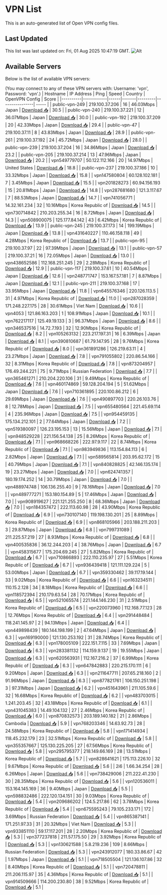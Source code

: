 # VPN List

This is an auto-generated list of Open VPN config files.

## Last Updated

This list was last updated on: Fri, 01 Aug 2025 10:47:19 GMT.
![Alt](https://repobeats.axiom.co/api/embed/186b98318ef1479477931607c1ad7d823f12451f.svg "Repobeats analytics image")

## Available Servers

Below is the list of available VPN servers:

(You may connect to any of these VPN servers with: Username: 'vpn', Password: 'vpn'.)
| Hostname | IP Address | Ping | Speed | Country | OpenVPN Config | Score |
|----------|------------|------|-------|---------|----------------| ----- |
| public-vpn-249 | 219.100.37.206 | 16 | 46.03Mbps | Japan | [Download 📥](./configs/server_0_JP.ovpn) | 30.5 |
| public-vpn-240 | 219.100.37.221 | 12 | 36.07Mbps | Japan | [Download 📥](./configs/server_1_JP.ovpn) | 30.0 |
| public-vpn-192 | 219.100.37.209 | 20 | 42.33Mbps | Japan | [Download 📥](./configs/server_2_JP.ovpn) | 29.4 |
| public-vpn-47 | 219.100.37.11 | 8 | 43.83Mbps | Japan | [Download 📥](./configs/server_3_JP.ovpn) | 28.9 |
| public-vpn-261 | 219.100.37.192 | 24 | 45.72Mbps | Japan | [Download 📥](./configs/server_4_JP.ovpn) | 28.0 |
| public-vpn-239 | 219.100.37.204 | 16 | 34.86Mbps | Japan | [Download 📥](./configs/server_5_JP.ovpn) | 23.2 |
| public-vpn-205 | 219.100.37.214 | 13 | 47.96Mbps | Japan | [Download 📥](./configs/server_6_JP.ovpn) | 20.2 |
| vpn549779707 | 50.122.112.166 | 20 | 14.97Mbps | United States | [Download 📥](./configs/server_7_US.ovpn) | 18.8 |
| public-vpn-237 | 219.100.37.186 | 10 | 33.32Mbps | Japan | [Download 📥](./configs/server_8_JP.ovpn) | 15.8 |
| vpn147580804 | 60.128.102.181 | 7 | 3.45Mbps | Japan | [Download 📥](./configs/server_9_JP.ovpn) | 15.5 |
| vpn201828273 | 60.94.156.193 | 15 | 20.81Mbps | Japan | [Download 📥](./configs/server_10_JP.ovpn) | 14.8 |
| vpn287681680 | 121.3.117.67 | 7 | 88.53Mbps | Japan | [Download 📥](./configs/server_11_JP.ovpn) | 14.7 |
| vpn741056771 | 14.32.161.234 | 32 | 10.16Mbps | Korea Republic of | [Download 📥](./configs/server_12_KR.ovpn) | 14.5 |
| vpn730714842 | 210.203.255.34 | 16 | 8.72Mbps | Japan | [Download 📥](./configs/server_13_JP.ovpn) | 14.3 |
| vpn508900075 | 125.177.84.142 | 43 | 6.42Mbps | Korea Republic of | [Download 📥](./configs/server_14_KR.ovpn) | 13.9 |
| public-vpn-245 | 219.100.37.173 | 14 | 199.19Mbps | Japan | [Download 📥](./configs/server_15_JP.ovpn) | 13.8 |
| vpn431640227 | 110.46.158.118 | 49 | 4.28Mbps | Korea Republic of | [Download 📥](./configs/server_16_KR.ovpn) | 13.7 |
| public-vpn-95 | 219.100.37.97 | 22 | 97.39Mbps | Japan | [Download 📥](./configs/server_17_JP.ovpn) | 13.1 |
| public-vpn-57 | 219.100.37.21 | 16 | 72.05Mbps | Japan | [Download 📥](./configs/server_18_JP.ovpn) | 13.0 |
| vpn438652586 | 112.168.251.245 | 29 | 2.28Mbps | Korea Republic of | [Download 📥](./configs/server_19_KR.ovpn) | 12.9 |
| public-vpn-117 | 219.100.37.61 | 10 | 40.54Mbps | Japan | [Download 📥](./configs/server_20_JP.ovpn) | 12.6 |
| vpn248771747 | 153.167.57.181 | 7 | 8.87Mbps | Japan | [Download 📥](./configs/server_21_JP.ovpn) | 12.1 |
| public-vpn-211 | 219.100.37.168 | 17 | 33.95Mbps | Japan | [Download 📥](./configs/server_22_JP.ovpn) | 11.8 |
| vpn645576346 | 220.126.113.5 | 31 | 4.97Mbps | Korea Republic of | [Download 📥](./configs/server_23_KR.ovpn) | 11.0 |
| vpn287028359 | 171.248.227.175 | 28 | 30.61Mbps | Viet Nam | [Download 📥](./configs/server_24_VN.ovpn) | 10.6 |
| vpn4053 | 121.86.163.203 | 1 | 108.91Mbps | Japan | [Download 📥](./configs/server_25_JP.ovpn) | 10.1 |
| vpn762217117 | 125.49.19.133 | 3 | 96.37Mbps | Japan | [Download 📥](./configs/server_26_JP.ovpn) | 8.6 |
| vpn346537516 | 14.72.7.193 | 32 | 12.90Mbps | Korea Republic of | [Download 📥](./configs/server_27_KR.ovpn) | 8.2 |
| vpn105263132 | 223.217.197.31 | 16 | 6.39Mbps | Japan | [Download 📥](./configs/server_28_JP.ovpn) | 8.1 |
| vpn390810687 | 61.79.147.95 | 28 | 9.76Mbps | Korea Republic of | [Download 📥](./configs/server_29_KR.ovpn) | 8.0 |
| vpn361891286 | 126.219.63.11 | 4 | 23.27Mbps | Japan | [Download 📥](./configs/server_30_JP.ovpn) | 7.8 |
| vpn791055802 | 220.86.54.166 | 32 | 8.31Mbps | Korea Republic of | [Download 📥](./configs/server_31_KR.ovpn) | 7.8 |
| vpn873204957 | 176.49.244.221 | 75 | 9.71Mbps | Russian Federation | [Download 📥](./configs/server_32_RU.ovpn) | 7.7 |
| vpn365461271 | 210.204.220.106 | 31 | 9.49Mbps | Korea Republic of | [Download 📥](./configs/server_33_KR.ovpn) | 7.6 |
| vpn460174869 | 59.128.204.194 | 5 | 51.62Mbps | Japan | [Download 📥](./configs/server_34_JP.ovpn) | 7.6 |
| vpn710361895 | 220.100.86.212 | 6 | 29.69Mbps | Japan | [Download 📥](./configs/server_35_JP.ovpn) | 7.6 |
| vpn490897703 | 220.26.103.76 | 8 | 12.78Mbps | Japan | [Download 📥](./configs/server_36_JP.ovpn) | 7.5 |
| vpn655480564 | 221.45.69.114 | 4 | 235.96Mbps | Japan | [Download 📥](./configs/server_37_JP.ovpn) | 7.5 |
| vpn954459135 | 175.134.212.101 | 2 | 77.64Mbps | Japan | [Download 📥](./configs/server_38_JP.ovpn) | 7.2 |
| vpn519380097 | 126.23.195.153 | 13 | 15.56Mbps | Japan | [Download 📥](./configs/server_39_JP.ovpn) | 7.1 |
| vpn948529228 | 221.156.54.138 | 25 | 8.26Mbps | Korea Republic of | [Download 📥](./configs/server_40_KR.ovpn) | 7.1 |
| vpn968668226 | 222.97.9.117 | 22 | 8.74Mbps | Korea Republic of | [Download 📥](./configs/server_41_KR.ovpn) | 7.1 |
| vpn983949836 | 113.154.84.113 | 6 | 2.82Mbps | Japan | [Download 📥](./configs/server_42_JP.ovpn) | 7.1 |
| vpn589565814 | 203.95.62.172 | 15 | 40.79Mbps | Japan | [Download 📥](./configs/server_43_JP.ovpn) | 7.1 |
| vpn840828825 | 42.146.135.174 | 19 | 23.27Mbps | Japan | [Download 📥](./configs/server_44_JP.ovpn) | 7.0 |
| vpn624741357 | 180.19.174.252 | 14 | 30.79Mbps | Japan | [Download 📥](./configs/server_45_JP.ovpn) | 7.0 |
| vpn488974748 | 106.136.255.40 | 9 | 78.16Mbps | Japan | [Download 📥](./configs/server_46_JP.ovpn) | 7.0 |
| vpn489777271 | 153.180.154.89 | 5 | 17.46Mbps | Japan | [Download 📥](./configs/server_47_JP.ovpn) | 7.0 |
| vpn908919627 | 221.121.255.250 | 8 | 68.36Mbps | Japan | [Download 📥](./configs/server_48_JP.ovpn) | 7.0 |
| vpn184357472 | 222.113.60.98 | 28 | 43.90Mbps | Korea Republic of | [Download 📥](./configs/server_49_KR.ovpn) | 6.9 |
| vpn730107140 | 119.198.130.201 | 25 | 8.89Mbps | Korea Republic of | [Download 📥](./configs/server_50_KR.ovpn) | 6.9 |
| vpn868105966 | 203.188.211.203 | 3 | 29.87Mbps | Japan | [Download 📥](./configs/server_51_JP.ovpn) | 6.8 |
| vpn799731089 | 211.225.57.219 | 27 | 8.93Mbps | Korea Republic of | [Download 📥](./configs/server_52_KR.ovpn) | 6.8 |
| vpn400535836 | 36.12.244.203 | 4 | 38.76Mbps | Japan | [Download 📥](./configs/server_53_JP.ovpn) | 6.7 |
| vpn458315677 | 175.204.69.245 | 27 | 5.82Mbps | Korea Republic of | [Download 📥](./configs/server_54_KR.ovpn) | 6.7 |
| vpn710866893 | 222.110.235.97 | 27 | 5.51Mbps | Korea Republic of | [Download 📥](./configs/server_55_KR.ovpn) | 6.7 |
| vpn936439418 | 121.111.129.224 | 5 | 53.00Mbps | Japan | [Download 📥](./configs/server_56_JP.ovpn) | 6.7 |
| vpn359330462 | 39.117.19.144 | 33 | 9.02Mbps | Korea Republic of | [Download 📥](./configs/server_57_KR.ovpn) | 6.6 |
| vpn163234511 | 110.15.2.128 | 34 | 8.18Mbps | Korea Republic of | [Download 📥](./configs/server_58_KR.ovpn) | 6.6 |
| vpn118572394 | 210.179.63.54 | 28 | 70.17Mbps | Korea Republic of | [Download 📥](./configs/server_59_KR.ovpn) | 6.5 |
| vpn521065574 | 221.144.146.230 | 31 | 2.51Mbps | Korea Republic of | [Download 📥](./configs/server_60_KR.ovpn) | 6.5 |
| vpn220073960 | 112.168.77.123 | 28 | 12.76Mbps | Korea Republic of | [Download 📥](./configs/server_61_KR.ovpn) | 6.4 |
| vpn291448484 | 118.241.145.97 | 2 | 94.13Mbps | Japan | [Download 📥](./configs/server_62_JP.ovpn) | 6.4 |
| vpn449898439 | 180.144.198.199 | 2 | 47.64Mbps | Japan | [Download 📥](./configs/server_63_JP.ovpn) | 6.3 |
| vpn169190000 | 121.130.253.192 | 31 | 28.74Mbps | Korea Republic of | [Download 📥](./configs/server_64_KR.ovpn) | 6.3 |
| vpn178005109 | 222.151.7.115 | 33 | 7.69Mbps | Japan | [Download 📥](./configs/server_65_JP.ovpn) | 6.3 |
| vpn283381132 | 114.159.9.137 | 19 | 19.55Mbps | Japan | [Download 📥](./configs/server_66_JP.ovpn) | 6.3 |
| vpn620563931 | 112.167.216.2 | 37 | 6.99Mbps | Korea Republic of | [Download 📥](./configs/server_67_KR.ovpn) | 6.3 |
| vpn647842883 | 220.215.170.111 | 6 | 9.20Mbps | Japan | [Download 📥](./configs/server_68_JP.ovpn) | 6.3 |
| vpn211647711 | 207.65.218.160 | 2 | 91.96Mbps | Japan | [Download 📥](./configs/server_69_JP.ovpn) | 6.3 |
| vpn877821761 | 106.150.251.198 | 3 | 97.31Mbps | Japan | [Download 📥](./configs/server_70_JP.ovpn) | 6.2 |
| vpn451643961 | 211.105.59.6 | 32 | 16.68Mbps | Korea Republic of | [Download 📥](./configs/server_71_KR.ovpn) | 6.2 |
| vpn483703015 | 1.241.203.45 | 32 | 43.18Mbps | Korea Republic of | [Download 📥](./configs/server_72_KR.ovpn) | 6.1 |
| vpn431045383 | 14.49.104.132 | 27 | 2.46Mbps | Korea Republic of | [Download 📥](./configs/server_73_KR.ovpn) | 6.0 |
| vpn870832573 | 203.189.140.182 | 21 | 2.86Mbps | Cambodia | [Download 📥](./configs/server_74_KH.ovpn) | 5.9 |
| vpn768203346 | 14.63.92.73 | 28 | 24.58Mbps | Korea Republic of | [Download 📥](./configs/server_75_KR.ovpn) | 5.8 |
| vpn171414934 | 118.45.232.179 | 23 | 32.51Mbps | Korea Republic of | [Download 📥](./configs/server_76_KR.ovpn) | 5.8 |
| vpn355357667 | 125.130.225.205 | 27 | 67.56Mbps | Korea Republic of | [Download 📥](./configs/server_77_KR.ovpn) | 5.8 |
| vpn295795377 | 218.149.66.169 | 28 | 13.51Mbps | Korea Republic of | [Download 📥](./configs/server_78_KR.ovpn) | 5.7 |
| vpn828641621 | 175.113.226.10 | 32 | 9.67Mbps | Korea Republic of | [Download 📥](./configs/server_79_KR.ovpn) | 5.6 |
| 2i6 | 1.66.34.254 | 28 | 6.26Mbps | Japan | [Download 📥](./configs/server_80_JP.ovpn) | 5.6 |
| vpn738429006 | 211.222.41.230 | 30 | 28.35Mbps | Korea Republic of | [Download 📥](./configs/server_81_KR.ovpn) | 5.6 |
| vpn120536011 | 153.164.145.169 | 36 | 9.40Mbps | Japan | [Download 📥](./configs/server_82_JP.ovpn) | 5.5 |
| vpn598832486 | 222.120.134.151 | 30 | 9.03Mbps | Korea Republic of | [Download 📥](./configs/server_83_KR.ovpn) | 5.4 |
| vpn209686202 | 124.5.217.86 | 62 | 3.78Mbps | Korea Republic of | [Download 📥](./configs/server_84_KR.ovpn) | 5.4 |
| vpn675595243 | 79.105.233.171 | 172 | 3.69Mbps | Russian Federation | [Download 📥](./configs/server_85_RU.ovpn) | 5.4 |
| vpn865387141 | 171.251.97.33 | 31 | 20.32Mbps | Viet Nam | [Download 📥](./configs/server_86_VN.ovpn) | 5.3 |
| vpn933851110 | 59.17.117.201 | 28 | 2.20Mbps | Korea Republic of | [Download 📥](./configs/server_87_KR.ovpn) | 5.3 |
| vpn377237818 | 211.57.175.50 | 29 | 3.92Mbps | Korea Republic of | [Download 📥](./configs/server_88_KR.ovpn) | 5.3 |
| vpn130621588 | 5.8.219.236 | 109 | 8.66Mbps | Russian Federation | [Download 📥](./configs/server_89_RU.ovpn) | 5.3 |
| vpn243912077 | 180.33.86.67 | 42 | 1.97Mbps | Japan | [Download 📥](./configs/server_90_JP.ovpn) | 5.1 |
| vpn718505504 | 121.136.107.86 | 32 | 8.40Mbps | Korea Republic of | [Download 📥](./configs/server_91_KR.ovpn) | 5.1 |
| vpn720478811 | 211.206.115.97 | 35 | 4.36Mbps | Korea Republic of | [Download 📥](./configs/server_92_KR.ovpn) | 5.1 |
| vpn914509666 | 114.200.230.80 | 38 | 9.52Mbps | Korea Republic of | [Download 📥](./configs/server_93_KR.ovpn) | 5.1 |
